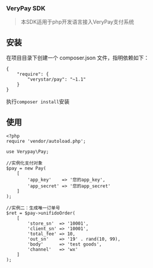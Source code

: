 ### VeryPay SDK

> 本SDK适用于php开发语言接入VeryPay支付系统

## 安装

在项目目录下创建一个 composer.json 文件，指明依赖如下：

```
{
    "require": {
        "verystar/pay": "~1.1"
    }
}
```

执行`composer install`安装

## 使用

```
<?php
require 'vendor/autoload.php';

use Verypay\Pay;

//实例化支付对象
$pay = new Pay(
    [
        'app_key'    => '您的app_key',
        'app_secret' => '您的app_secret'
    ]
);

//实例二：生成唯一订单号
$ret = $pay->unifidoOrder(
    [
        'store_sn'  => '10001',
        'client_sn' => '10001',
        'total_fee' => 10,
        'out_sn'    => '19' . rand(10, 99),
        'body'      => 'test goods',
        'channel'   => 'wx'
    ]
);

```
